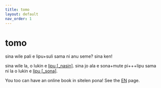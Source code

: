 ```yaml
---
title: tomo
layout: default
nav_order: 1
---
```


# tomo

sina wile pali e lipu+suli sama ni anu seme? sina ken!

sina wile la, o lukin e [lipu [_nasin]](nasin.html). sina jo ala e sona+mute pi+++lipu sama ni la o lukin e [lipu [_sona]](sona.html).

<span class="eng">You too can have an online book in sitelen pona! See the [EN](inli.html) page.</span>

